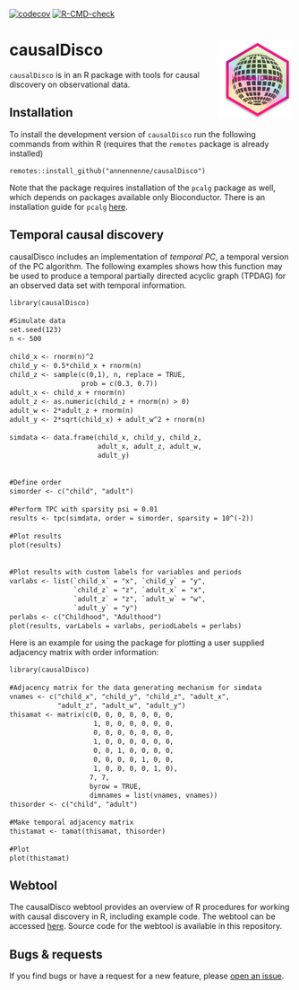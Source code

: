<!-- badges: start -->
[![codecov](https://codecov.io/gh/frederikfabriciusbjerre/causalDisco/graph/badge.svg?token=8MHGWDUN4R)](https://codecov.io/gh/frederikfabriciusbjerre/causalDisco)
[![R-CMD-check](https://github.com/frederikfabriciusbjerre/causalDisco/actions/workflows/R-CMD-check.yaml/badge.svg)](https://github.com/frederikfabriciusbjerre/causalDisco/actions/workflows/R-CMD-check.yaml)
<!-- badges: end -->


# causalDisco <img src="graphics/hex.png" width="121px" height="140px" align="right" style="padding-left:10px;background-color:white;" />

`causalDisco` is in an R package with tools for causal discovery on observational data.


## Installation

To install the development version of `causalDisco` run the following
commands from within R (requires that the `remotes` package is already installed)

```{r}
remotes::install_github("annennenne/causalDisco")
```

Note that the package requires installation of the `pcalg` package as well, which depends on packages available only Bioconductor. There is an installation guide for `pcalg` [here](https://github.com/asreview/pcalg).  

## Temporal causal discovery

causalDisco includes an implementation of *temporal PC*, a temporal version of the PC algorithm. The following examples shows how this function may be used to produce a temporal partially directed acyclic graph (TPDAG) for an observed data set with temporal information. 
```{r}
library(causalDisco)

#Simulate data
set.seed(123)
n <- 500

child_x <- rnorm(n)^2
child_y <- 0.5*child_x + rnorm(n)
child_z <- sample(c(0,1), n, replace = TRUE, 
                  prob = c(0.3, 0.7))
adult_x <- child_x + rnorm(n)
adult_z <- as.numeric(child_z + rnorm(n) > 0)
adult_w <- 2*adult_z + rnorm(n)
adult_y <- 2*sqrt(child_x) + adult_w^2 + rnorm(n)

simdata <- data.frame(child_x, child_y, child_z,
                      adult_x, adult_z, adult_w,
                      adult_y)


#Define order
simorder <- c("child", "adult")

#Perform TPC with sparsity psi = 0.01
results <- tpc(simdata, order = simorder, sparsity = 10^(-2))

#Plot results
plot(results)


#Plot results with custom labels for variables and periods
varlabs <- list(`child_x` = "x", `child_y` = "y",
                `child_z` = "z", `adult_x` = "x",
                `adult_z` = "z", `adult_w` = "w",
                `adult_y` = "y")
perlabs <- c("Childhood", "Adulthood")
plot(results, varLabels = varlabs, periodLabels = perlabs)
```

Here is an example for using the package for plotting a user supplied adjacency matrix with order information:

```{r}
library(causalDisco)

#Adjacency matrix for the data generating mechanism for simdata
vnames <- c("child_x", "child_y", "child_z", "adult_x", 
            "adult_z", "adult_w", "adult_y")
thisamat <- matrix(c(0, 0, 0, 0, 0, 0, 0,
                     1, 0, 0, 0, 0, 0, 0,
                     0, 0, 0, 0, 0, 0, 0, 
                     1, 0, 0, 0, 0, 0, 0,
                     0, 0, 1, 0, 0, 0, 0, 
                     0, 0, 0, 0, 1, 0, 0,
                     1, 0, 0, 0, 0, 1, 0),
                    7, 7, 
                    byrow = TRUE,
                    dimnames = list(vnames, vnames))
thisorder <- c("child", "adult")

#Make temporal adjacency matrix
thistamat <- tamat(thisamat, thisorder)

#Plot
plot(thistamat)
```


## Webtool

The causalDisco webtool provides an overview of R procedures for working with causal discovery in R, including example code. The webtool can be accessed [here](https://shiny.sund.ku.dk/zms499/causalDisco). Source code for the webtool is available in this repository. 


## Bugs & requests

If you find bugs or have a request for a new feature, please [open an issue](https://github.com/annennenne/causalDisco/issues).
